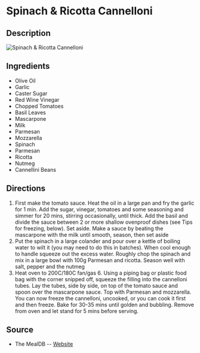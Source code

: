 # Spinach & Ricotta Cannelloni

## Description
![Spinach & Ricotta Cannelloni](https://www.themealdb.com/images/media/meals/wspuvp1511303478.jpg "Spinach & Ricotta Cannelloni")

## Ingredients
- Olive Oil
- Garlic
- Caster Sugar
- Red Wine Vinegar
- Chopped Tomatoes
- Basil Leaves
- Mascarpone
- Milk
- Parmesan
- Mozzarella
- Spinach
- Parmesan
- Ricotta
- Nutmeg
- Cannellini Beans

## Directions
1. First make the tomato sauce. Heat the oil in a large pan and fry the garlic for 1 min. Add the sugar, vinegar, tomatoes and some seasoning and simmer for 20 mins, stirring occasionally, until thick. Add the basil and divide the sauce between 2 or more shallow ovenproof dishes (see Tips for freezing, below). Set aside. Make a sauce by beating the mascarpone with the milk until smooth, season, then set aside
2. Put the spinach in a large colander and pour over a kettle of boiling water to wilt it (you may need to do this in batches). When cool enough to handle squeeze out the excess water. Roughly chop the spinach and mix in a large bowl with 100g Parmesan and ricotta. Season well with salt, pepper and the nutmeg
3. Heat oven to 200C/180C fan/gas 6. Using a piping bag or plastic food bag with the corner snipped off, squeeze the filling into the cannelloni tubes. Lay the tubes, side by side, on top of the tomato sauce and spoon over the mascarpone sauce. Top with Parmesan and mozzarella. You can now freeze the cannelloni, uncooked, or you can cook it first and then freeze. Bake for 30-35 mins until golden and bubbling. Remove from oven and let stand for 5 mins before serving.

## Source

- The MealDB -- [Website](https://themealdb.com/)

